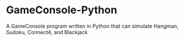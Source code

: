 # GameConsole-Python
A GameConsole program written in Python that can simulate Hangman, Sudoku, Connect4, and Blackjack
